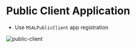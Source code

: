 # Public Client Application

- Use `MSALPublicClient` app registration

![public-client](_images/public-client.jpg)
